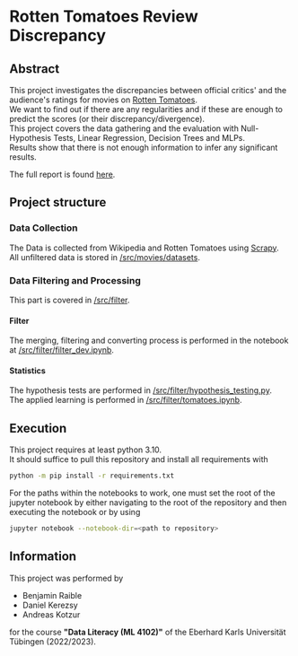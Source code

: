 # Rotten Tomatoes Review Discrepancy
## Abstract
This project investigates the discrepancies between official critics' and the audience's ratings for movies on [Rotten Tomatoes](https://www.rottentomatoes.com/).  
We want to find out if there are any regularities and if these are enough to predict the scores (or their discrepancy/divergence).  
This project covers the data gathering and the evaluation with Null-Hypothesis Tests, Linear Regression, Decision Trees and MLPs.  
Results show that there is not enough information to infer any significant results.  
  
The full report is found [here](/src/presentation/Rotten_Tomatoes_Discrepancy.pdf).

## Project structure
### Data Collection
The Data is collected from Wikipedia and Rotten Tomatoes using [Scrapy](https://scrapy.org/).  
All unfiltered data is stored in [/src/movies/datasets](../../tree/main/src/movies/datasets).  

### Data Filtering and Processing
This part is covered in [/src/filter](../../tree/main/src/filter).  

#### Filter
The merging, filtering and converting process is performed in the notebook at [/src/filter/filter_dev.ipynb](/src/filter/filter_dev.ipynb).  

#### Statistics
The hypothesis tests are performed in [/src/filter/hypothesis_testing.py](/src/filter/hypothesis_testing.py).  
The applied learning is performed in [/src/filter/tomatoes.ipynb](/src/filter/tomatoes.ipynb).  

## Execution
This project requires at least python 3.10.  
It should suffice to pull this repository and install all requirements with 
```sh
python -m pip install -r requirements.txt
```
For the paths within the notebooks to work, one must set the root of the jupyter notebook by either navigating to the root of the repository and then executing the notebook or by using
```sh
jupyter notebook --notebook-dir=<path to repository>
```

## Information
This project was performed by
* Benjamin Raible  
* Daniel Kerezsy  
* Andreas Kotzur  

for the course **"Data Literacy (ML 4102)"** of the Eberhard Karls Universität Tübingen (2022/2023).
